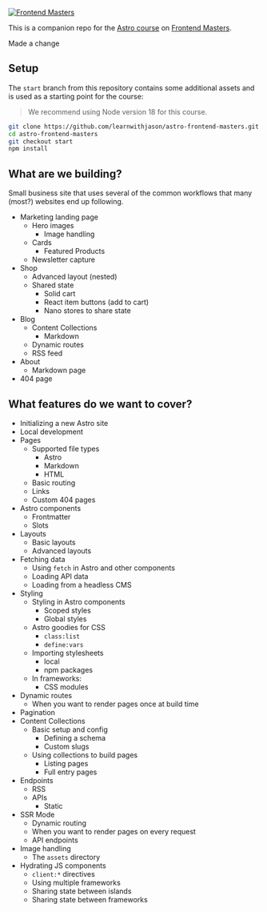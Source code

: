 [![Frontend Masters](https://static.frontendmasters.com/assets/brand/logos/full.png)](https://frontendmasters.com)

This is a companion repo for the [Astro course](https://frontendmasters.com/courses/astro/) on [Frontend Masters](https://frontendmasters.com).

Made a change

## Setup

The `start` branch from this repository contains some additional assets and is used as a starting point for the course:

> We recommend using Node version 18 for this course.

```bash
git clone https://github.com/learnwithjason/astro-frontend-masters.git
cd astro-frontend-masters
git checkout start
npm install
```

## What are we building?

Small business site that uses several of the common workflows that many (most?) websites end up following.

- Marketing landing page
  - Hero images
    - Image handling
  - Cards
    - Featured Products
  - Newsletter capture
- Shop 
  - Advanced layout (nested)
  - Shared state
    - Solid cart
    - React item buttons (add to cart)
    - Nano stores to share state
- Blog
  - Content Collections
    - Markdown
  - Dynamic routes
  - RSS feed
- About
  - Markdown page
- 404 page

## What features do we want to cover?

- Initializing a new Astro site
- Local development
- Pages
	- Supported file types
		- Astro
		- Markdown
		- HTML
	- Basic routing
	- Links
	- Custom 404 pages
- Astro components
	- Frontmatter
	- Slots
- Layouts
	- Basic layouts
	- Advanced layouts
- Fetching data
	- Using `fetch` in Astro and other components
	- Loading API data
	- Loading from a headless CMS
- Styling
	- Styling in Astro components
		- Scoped styles
		- Global styles
	- Astro goodies for CSS
		- `class:list`
		- `define:vars`
	- Importing stylesheets
		- local
		- npm packages
	- In frameworks:
		- CSS modules
- Dynamic routes
	- When you want to render pages once at build time
- Pagination
- Content Collections
	- Basic setup and config
		- Defining a schema
		- Custom slugs
	- Using collections to build pages
		- Listing pages
		- Full entry pages
- Endpoints
	- RSS
	- APIs
		- Static
- SSR Mode
	- Dynamic routing
  	- When you want to render pages on every request
	- API endpoints
- Image handling
	- The `assets` directory
- Hydrating JS components
	- `client:*` directives
	- Using multiple frameworks
	- Sharing state between islands
	- Sharing state between frameworks
